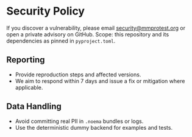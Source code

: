 # Security Policy

If you discover a vulnerability, please email security@mmprotest.org or open a private advisory on GitHub.
Scope: this repository and its dependencies as pinned in `pyproject.toml`.

## Reporting
- Provide reproduction steps and affected versions.
- We aim to respond within 7 days and issue a fix or mitigation where applicable.

## Data Handling
- Avoid committing real PII in `.noema` bundles or logs.
- Use the deterministic dummy backend for examples and tests.
